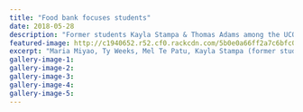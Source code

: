 ```yaml
---
title: "Food bank focuses students"
date: 2018-05-28
description: "Former students Kayla Stampa & Thomas Adams among the UCOL students with donated goods for the student food bank..."
featured-image: http://c1940652.r52.cf0.rackcdn.com/5b0e0a66ff2a7c6bfc0020b5/Food-Bank-ex-Thomas-Adams-chron-28-May.jpg
excerpt: "Maria Miyao, Ty Weeks, Mel Te Patu, Kayla Stampa (former student), Coral Hannah & Thomas Adams (former student) with donated goods they helped collect for the student food bank."
gallery-image-1: 
gallery-image-2: 
gallery-image-3: 
gallery-image-4: 
gallery-image-5: 
---
```

